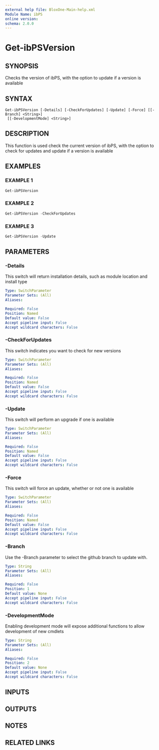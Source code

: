 ```yaml
---
external help file: BloxOne-Main-help.xml
Module Name: ibPS
online version:
schema: 2.0.0
---
```


# Get-ibPSVersion

## SYNOPSIS
Checks the version of ibPS, with the option to update if a version is available

## SYNTAX

```
Get-ibPSVersion [-Details] [-CheckForUpdates] [-Update] [-Force] [[-Branch] <String>]
 [[-DevelopmentMode] <String>]
```

## DESCRIPTION
This function is used check the current version of ibPS, with the option to check for updates and update if a version is available

## EXAMPLES

### EXAMPLE 1
```powershell
Get-ibPSVersion
```

### EXAMPLE 2
```powershell
Get-ibPSVersion -CheckForUpdates
```

### EXAMPLE 3
```powershell
Get-ibPSVersion -Update
```

## PARAMETERS

### -Details
This switch will return installation details, such as module location and install type

```yaml
Type: SwitchParameter
Parameter Sets: (All)
Aliases:

Required: False
Position: Named
Default value: False
Accept pipeline input: False
Accept wildcard characters: False
```

### -CheckForUpdates
This switch indicates you want to check for new versions

```yaml
Type: SwitchParameter
Parameter Sets: (All)
Aliases:

Required: False
Position: Named
Default value: False
Accept pipeline input: False
Accept wildcard characters: False
```

### -Update
This switch will perform an upgrade if one is available

```yaml
Type: SwitchParameter
Parameter Sets: (All)
Aliases:

Required: False
Position: Named
Default value: False
Accept pipeline input: False
Accept wildcard characters: False
```

### -Force
This switch will force an update, whether or not one is available

```yaml
Type: SwitchParameter
Parameter Sets: (All)
Aliases:

Required: False
Position: Named
Default value: False
Accept pipeline input: False
Accept wildcard characters: False
```

### -Branch
Use the -Branch parameter to select the github branch to update with.

```yaml
Type: String
Parameter Sets: (All)
Aliases:

Required: False
Position: 1
Default value: None
Accept pipeline input: False
Accept wildcard characters: False
```

### -DevelopmentMode
Enabling development mode will expose additional functions to allow development of new cmdlets

```yaml
Type: String
Parameter Sets: (All)
Aliases:

Required: False
Position: 2
Default value: None
Accept pipeline input: False
Accept wildcard characters: False
```

## INPUTS

## OUTPUTS

## NOTES

## RELATED LINKS

